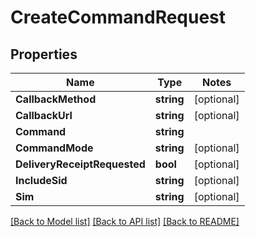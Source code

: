 # CreateCommandRequest

## Properties
Name | Type | Notes
------------ | ------------- | -------------
**CallbackMethod** | **string** | [optional] 
**CallbackUrl** | **string** | [optional] 
**Command** | **string** | 
**CommandMode** | **string** | [optional] 
**DeliveryReceiptRequested** | **bool** | [optional] 
**IncludeSid** | **string** | [optional] 
**Sim** | **string** | [optional] 

[[Back to Model list]](../README.md#documentation-for-models) [[Back to API list]](../README.md#documentation-for-api-endpoints) [[Back to README]](../README.md)


